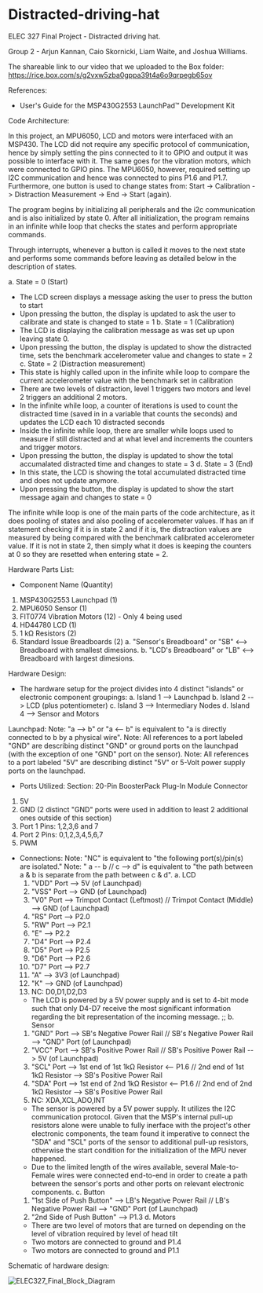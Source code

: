 # Distracted-driving-hat
ELEC 327 Final Project - Distracted driving hat. 

Group 2 - Arjun Kannan, Caio Skornicki, Liam Waite, and Joshua Williams. 

The shareable link to our video that we uploaded to the Box folder: https://rice.box.com/s/g2vxw5zba0gppa39t4a6o9qrpegb65ov

References:
 - User's Guide for the MSP430G2553 LaunchPad™ Development Kit


Code Architecture:

In this project, an MPU6050, LCD and motors were interfaced with an MSP430. The LCD did not require any
specific protocol of communication, hence by simply setting the pins connected to it to GPIO and output
it was possible to interface with it. The same goes for the vibration motors, which were connected to GPIO
pins. The MPU6050, however, required setting up I2C communication and hence was connected to pins P1.6 and P1.7.
Furthermore, one button is used to change states from: Start -> Calibration -> Distraction Measurement -> End -> Start (again).

The program begins by initializing all peripherals and the i2c communication and is also initialized by state 0.
After all initialization, the program remains in an infinite while loop that checks the states and perform appropriate commands.

Through interrupts, whenever a button is called it moves to the next state and performs some commands before leaving as detailed below 
in the description of states.

a. State = 0 (Start)
 - The LCD screen displays a message asking the user to press the button to start
 - Upon pressing the button, the display is updated to ask the user to calibrate and state is changed to state = 1
b. State = 1 (Calibration)
 - The LCD is displaying the calibration message as was set up upon leaving state 0.
 - Upon pressing the button, the display is updated to show the distracted time, sets the benchmark accelerometer value and changes to state = 2
c. State = 2 (Distraction measurement)
 - This state is highly called upon in the infinite while loop to compare the current accelerometer value with the benchmark set in calibration
 - There are two levels of distraction, level 1 triggers two motors and level 2 triggers an additional 2 motors.
 - In the infinite while loop, a counter of iterations is used to count the distracted time (saved in in a variable that counts the seconds) and updates the LCD each 10 distracted seconds
 - Inside the infinite while loop, there are  smaller while loops used to measure if still distracted and at what level and increments the counters and trigger motors.
 - Upon pressing the button, the display is updated to show the total accumalated distracted time and changes to state = 3
d. State = 3 (End)
 - In this state, the LCD is showing the total accumulated distracted time and does not update anymore.
 - Upon pressing the button, the display is updated to show the start message again and changes to state = 0

The infinite while loop is one of the main parts of the code architecture, as it does pooling of states and also pooling of accelerometer values.
If has an if statement checking if it is in state 2 and if it is, the distraction values are measured by being compared with the benchmark calibrated accelerometer value.
If it is not in state 2, then simply what it does is keeping the counters at 0 so they are resetted when entering state = 2.
                                                                                                           

Hardware Parts List: 
 - Component Name (Quantity)
 1. MSP430G2553 Launchpad (1)
 2. MPU6050 Sensor (1)
 3. FIT0774 Vibration Motors (12) - Only 4 being used
 4. HD44780 LCD (1)
 5. 1 kΩ Resistors (2)
 6. Standard Issue Breadboards (2)
    a. "Sensor's Breadboard" or "SB" <--> Breadboard with smallest dimesions.
    b. "LCD's Breadboard" or "LB" <--> Breadboard with largest dimesions.



Hardware Design:
 - The hardware setup for the project divides into 4 distinct "islands" or electronic component groupings:
   a. Island 1 --> Launchpad
   b. Island 2 --> LCD (plus potentiometer)
   c. Island 3 --> Intermediary Nodes
   d. Island 4 --> Sensor and Motors

Launchpad:
  Note: "a --> b" or "a <-- b" is equivalent to "a is directly connected to b by a physical wire".
  Note: All references to a port labeled "GND" are describing distinct "GND" or ground ports on the launchpad (with the exception of one "GND" port on the sensor).
  Note: All references to a port labeled "5V" are describing distinct "5V" or 5-Volt power supply ports on the launchpad.
 - Ports Utilized:
 Section: 20-Pin BoosterPack Plug-In Module Connector
  1. 5V
  2. GND (2 distinct "GND" ports were used in addition to least 2 additional ones outside of this section)
  3. Port 1 Pins: 1,2,3,6 and 7
  4. Port 2 Pins: 0,1,2,3,4,5,6,7
  5. PWM

- Connections:
  Note: "NC" is equivalent to "the following port(s)/pin(s) are isolated."
  Note: " a -- b // c --> d" is equivalent to "the path between a & b is separate from the path between c & d".
a. LCD 
  1. "VDD" Port --> 5V (of Launchpad)
  2. "VSS" Port --> GND (of Launchpad)
  3. "V0" Port --> Trimpot Contact (Leftmost) // Trimpot Contact (Middle) --> GND (of Launchpad)
  5. "RS" Port --> P2.0
  6. "RW" Port --> P2.1
  7. "E" --> P2.2
  8. "D4" Port --> P2.4
  9. "D5" Port --> P2.5
  10. "D6" Port --> P2.6
  11. "D7" Port --> P2.7
  12. "A" --> 3V3 (of Launchpad)
  13. "K" --> GND (of Launchpad)
  14. NC: D0,D1,D2,D3
  - The LCD is powered by a 5V power supply and is set to 4-bit mode such that only D4-D7 receive the most significant information regarding the bit representation of the incoming message. ;;
b. Sensor
  1. "GND" Port --> SB's Negative Power Rail  // SB's Negative Power Rail --> "GND" Port (of Launchpad)
  2. "VCC" Port --> SB's Positive Power Rail // SB's Positive Power Rail --> 5V (of Launchpad)
  3. "SCL" Port --> 1st end of 1st 1kΩ Resistor <-- P1.6 // 2nd end of 1st 1kΩ Resistor --> SB's Positive Power Rail
  4. "SDA" Port --> 1st end of 2nd 1kΩ Resistor <-- P1.6 // 2nd end of 2nd 1kΩ Resistor --> SB's Positive Power Rail
  5. NC: XDA,XCL,ADO,INT
  - The sensor is powered by a 5V power supply. It utilizes the I2C communication protocol. Given that the MSP's internal pull-up resistors alone were unable to fully inerface with the project's other electronic components, the team found it imperative to connect the "SDA" and "SCL" ports of the sensor to additional pull-up resistors, otherwise the start condition for the initialization of the MPU never happened.
  - Due to the limited length of the wires available, several Male-to-Female wires were connected end-to-end in order to create a path between the sensor's ports and other ports on relevant electronic components.
c. Button
  1. "1st Side of Push Button" --> LB's Negative Power Rail // LB's Negative Power Rail --> "GND" Port (of Launchpad)
  2. "2nd Side of Push Button" --> P1.3
d. Motors
  - There are two level of motors that are turned on depending on the level of vibration required by level of head tilt
  - Two motors are connected to ground and P1.4
  - Two motors are connected to ground and P1.1

Schematic of hardware design:

![ELEC327_Final_Block_Diagram](https://github.com/arjunkannan131/Distracted-driving-hat/assets/143037412/d6ba68f7-16ad-4c56-91c8-846528c64a84)
